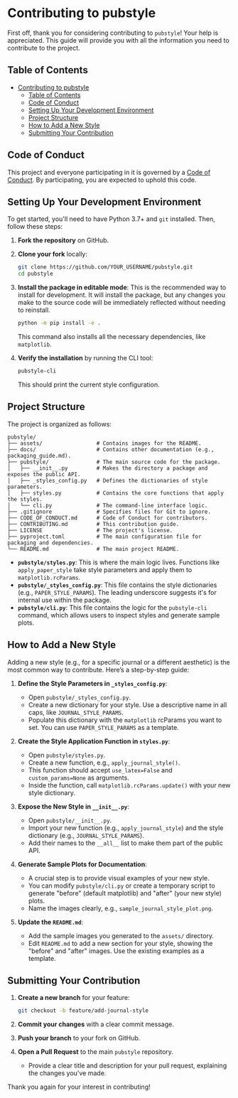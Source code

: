 # Contributing to pubstyle

First off, thank you for considering contributing to `pubstyle`! Your help is appreciated. This guide will provide you with all the information you need to contribute to the project.

## Table of Contents

- [Contributing to pubstyle](#contributing-to-pubstyle)
  - [Table of Contents](#table-of-contents)
  - [Code of Conduct](#code-of-conduct)
  - [Setting Up Your Development Environment](#setting-up-your-development-environment)
  - [Project Structure](#project-structure)
  - [How to Add a New Style](#how-to-add-a-new-style)
  - [Submitting Your Contribution](#submitting-your-contribution)

## Code of Conduct

This project and everyone participating in it is governed by a [Code of Conduct](CODE_OF_CONDUCT.md). By participating, you are expected to uphold this code.

## Setting Up Your Development Environment

To get started, you'll need to have Python 3.7+ and `git` installed. Then, follow these steps:

1. **Fork the repository** on GitHub.

2. **Clone your fork** locally:

    ```bash
    git clone https://github.com/YOUR_USERNAME/pubstyle.git
    cd pubstyle
    ```

3. **Install the package in editable mode**:
    This is the recommended way to install for development. It will install the package, but any changes you make to the source code will be immediately reflected without needing to reinstall.

    ```bash
    python -m pip install -e .
    ```

    This command also installs all the necessary dependencies, like `matplotlib`.

4. **Verify the installation** by running the CLI tool:

    ```bash
    pubstyle-cli
    ```

    This should print the current style configuration.

## Project Structure

The project is organized as follows:

```text
pubstyle/
├── assets/                 # Contains images for the README.
├── docs/                   # Contains other documentation (e.g., packaging_guide.md).
├── pubstyle/               # The main source code for the package.
│   ├── __init__.py         # Makes the directory a package and exposes the public API.
│   ├── _styles_config.py   # Defines the dictionaries of style parameters.
│   ├── styles.py           # Contains the core functions that apply the styles.
│   └── cli.py              # The command-line interface logic.
├── .gitignore              # Specifies files for Git to ignore.
├── CODE_OF_CONDUCT.md      # Code of Conduct for contributors.
├── CONTRIBUTING.md         # This contribution guide.
├── LICENSE                 # The project's license.
├── pyproject.toml          # The main configuration file for packaging and dependencies.
└── README.md               # The main project README.
```

- **`pubstyle/styles.py`**: This is where the main logic lives. Functions like `apply_paper_style` take style parameters and apply them to `matplotlib.rcParams`.
- **`pubstyle/_styles_config.py`**: This file contains the style dictionaries (e.g., `PAPER_STYLE_PARAMS`). The leading underscore suggests it's for internal use within the package.
- **`pubstyle/cli.py`**: This file contains the logic for the `pubstyle-cli` command, which allows users to inspect styles and generate sample plots.

## How to Add a New Style

Adding a new style (e.g., for a specific journal or a different aesthetic) is the most common way to contribute. Here’s a step-by-step guide:

1. **Define the Style Parameters in `_styles_config.py`**:
    - Open `pubstyle/_styles_config.py`.
    - Create a new dictionary for your style. Use a descriptive name in all caps, like `JOURNAL_STYLE_PARAMS`.
    - Populate this dictionary with the `matplotlib` rcParams you want to set. You can use `PAPER_STYLE_PARAMS` as a template.

2. **Create the Style Application Function in `styles.py`**:
    - Open `pubstyle/styles.py`.
    - Create a new function, e.g., `apply_journal_style()`.
    - This function should accept `use_latex=False` and `custom_params=None` as arguments.
    - Inside the function, call `matplotlib.rcParams.update()` with your new style dictionary.

3. **Expose the New Style in `__init__.py`**:
    - Open `pubstyle/__init__.py`.
    - Import your new function (e.g., `apply_journal_style`) and the style dictionary (e.g., `JOURNAL_STYLE_PARAMS`).
    - Add their names to the `__all__` list to make them part of the public API.

4. **Generate Sample Plots for Documentation**:
    - A crucial step is to provide visual examples of your new style.
    - You can modify `pubstyle/cli.py` or create a temporary script to generate "before" (default matplotlib) and "after" (your new style) plots.
    - Name the images clearly, e.g., `sample_journal_style_plot.png`.

5. **Update the `README.md`**:
    - Add the sample images you generated to the `assets/` directory.
    - Edit `README.md` to add a new section for your style, showing the "before" and "after" images. Use the existing examples as a template.

## Submitting Your Contribution

1. **Create a new branch** for your feature:

    ```bash
    git checkout -b feature/add-journal-style
    ```

2. **Commit your changes** with a clear commit message.
3. **Push your branch** to your fork on GitHub.
4. **Open a Pull Request** to the main `pubstyle` repository.
    - Provide a clear title and description for your pull request, explaining the changes you've made.

Thank you again for your interest in contributing!
